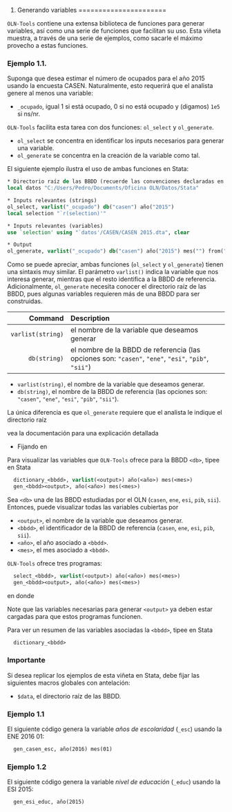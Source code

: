 1. Generando variables
======================

``OLN-Tools`` contiene una extensa biblioteca de funciones para generar variables, así como una serie de funciones que facilitan su uso. Esta viñeta muestra, a través de una serie de ejemplos, como sacarle el máximo provecho a estas funciones.

### Ejemplo 1.1. 

Suponga que desea estimar el número de ocupados para el año 2015 usando la encuesta CASEN. Naturalmente, esto requerirá que el analista genere al menos una variable:

* ``_ocupado``, igual 1 si está ocupado, 0 si no está ocupado y (digamos) ``1e5`` si ns/nr.

``OLN-Tools`` facilita esta tarea con dos funciones: ``ol_select`` y ``ol_generate``. 

* ``ol_select`` se concentra en identificar los inputs necesarios para generar una variable.
* ``ol_generate`` se concentra en la creación de la variable como tal.

El siguiente ejemplo ilustra el uso de ambas funciones en Stata:

```stata
* Directorio raíz de las BBDD (recuerde las convenciones declaradas en README.md)
local datos "C:/Users/Pedro/Documents/Oficina OLN/Datos/Stata"

* Inputs relevantes (strings)
ol_select, varlist("_ocupado") db("casen") año("2015")
local selection "`r(selection)'"

* Inputs relevantes (variables)
use `selection' using "`datos'/CASEN/CASEN 2015.dta", clear

* Output
ol_generate, varlist("_ocupado") db("casen") año("2015") mes("") from("`datos'") 
```

Como se puede apreciar, ambas funciones (``ol_select`` y ``ol_generate``) tienen una sintaxis muy similar. El parámetro ``varlist()`` indica la variable que nos interesa generar, mientras que el resto identifica a la BBDD de referencia. Adicionalmente, ``ol_generate`` necesita conocer el directorio raíz de las BBDD, pues algunas variables requieren más de una BBDD para ser construidas.

| Command | Description |
| ---: | :--- |
| ``varlist(string)`` | el nombre de la variable que deseamos generar |
| ``db(string)`` | el nombre de la BBDD de referencia (las opciones son: ``"casen"``, ``"ene"``, ``"esi"``, ``"pib"``, ``"sii"``) |

* ``varlist(string)``, el nombre de la variable que deseamos generar.
* ``db(string)``, el nombre de la BBDD de referencia (las opciones son: ``"casen"``, ``"ene"``, ``"esi"``, ``"pib"``, ``"sii"``).



La única diferencia es que ``ol_generate`` requiere que el analista le indique el directorio raíz


vea la documentación para una explicación detallada 

* Fijando en 

Para visualizar las variables que ``OLN-Tools`` ofrece para la BBDD ``<db>``, tipee en Stata
```stata
  dictionary_<bbdd>, varlist(<output>) año(<año>) mes(<mes>)
  gen_<bbdd><output>, año(<año>) mes(<mes>)
```

Sea ``<db>`` una de las BBDD estudiadas por el OLN (``casen``, ``ene``, ``esi``, ``pib``, ``sii``). Entonces, puede visualizar todas las variables cubiertas por 

* ``<output>``, el nombre de la variable que deseamos generar.
* ``<bbdd>``, el identificador de la BBDD de referencia (``casen``, ``ene``, ``esi``, ``pib``, ``sii``).
* ``<año>``, el año asociado a ``<bbdd>``.
* ``<mes>``, el mes asociado a ``<bbdd>``.

``OLN-Tools`` ofrece tres programas:
```stata
  select_<bbdd>, varlist(<output>) año(<año>) mes(<mes>)
  gen_<bbdd><output>, año(<año>) mes(<mes>)
```


en donde

Note que las variables necesarias para generar ``<output>`` ya deben estar cargadas para que estos programas funcionen.

Para ver un resumen de las variables asociadas la ``<bbdd>``, tipee en Stata
```stata
  dictionary_<bbdd>
```



### Importante

Si desea replicar los ejemplos de esta viñeta en Stata, debe fijar las siguientes macros globales con antelación:

- ``$data``, el directorio raíz de las BBDD.

### Ejemplo 1.1

El siguiente código genera la variable *años de escolaridad* (``_esc``) usando la ENE 2016 01:
```stata
  gen_casen_esc, año(2016) mes(01)
```

### Ejemplo 1.2

El siguiente código genera la variable *nivel de educación* (``_educ``) usando la ESI 2015: 
```stata
  gen_esi_educ, año(2015)
```


